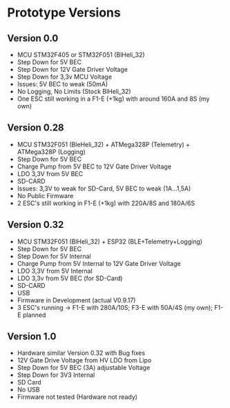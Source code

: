 # Prototype Versions
## Version 0.0
- MCU STM32F405 or STM32F051 (BlHeli_32)
- Step Down for 5V BEC
- Step Down for 12V Gate Driver Voltage
- Step Down for 3,3v MCU Voltage
- Issues: 5V BEC to weak (50mA)
- No Logging, No Limits (Stock BlHeli_32)
- One ESC still working in a F1-E (+1kg) with around 160A and 8S (my own)

## Version 0.28
- MCU STM32F051 (BleHeli_32) + ATMega328P (Telemetry) + ATMega328P (Logging)
- Step Down for 5V BEC
- Charge Pump from 5V BEC to 12V Gate Driver Voltage
- LDO 3,3V from 5V BEC
- SD-CARD
- Issues: 3,3V to weak for SD-Card, 5V BEC to weak (1A...1,5A)
- No Public Firmware
- 2 ESC's still working in F1-E (+1kg) with 220A/8S and 180A/6S

## Version 0.32
- MCU STM32F051 (BlHeli_32) + ESP32 (BLE+Telemetry+Logging)
- Step Down for 5V BEC
- Step Down for 5V Internal
- Charge Pump from 5V Internal to 12V Gate Driver Voltage
- LDO 3,3V from 5V Internal
- LDO 3,3v from 5V BEC (for SD-Card)
- SD-CARD
- USB
- Firmware in Development (actual V0.9.17)
- 3 ESC's running -> F1-E with 280A/10S; F3-E with 50A/4S (my own); F1-E planned

## Version 1.0
- Hardware similar Version 0.32 with Bug fixes
- 12V Gate Drive Voltage from HV LDO from Lipo
- Step Down for 5V BEC (3A) adjustable Voltage
- Step Down for 3V3 Internal
- SD Card
- No USB
- Firmware not tested (Hardware not ready)

